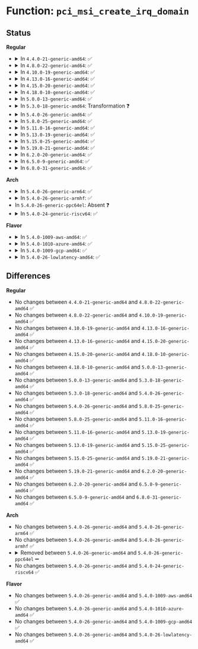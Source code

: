 # Function: <code>pci_msi_create_irq_domain</code>

## Status
<b>Regular</b>
<ul>
<li>
<details>
<summary>In <code>4.4.0-21-generic-amd64</code>: ✅</summary>

```c
struct irq_domain * pci_msi_create_irq_domain(struct fwnode_handle * fwnode, struct msi_domain_info * info, struct irq_domain * parent)
```

```json
{
  "name": "pci_msi_create_irq_domain",
  "collision_type": "Unique Global",
  "inline_type": "No",
  "funcs": [
    {
      "addr": 18446744071583382448,
      "name": "pci_msi_create_irq_domain",
      "external": true,
      "loc": "drivers/pci/msi.c:1273",
      "file": "drivers/pci/msi.c",
      "inline": "seen, unknown",
      "caller_inline": [],
      "caller_func": [
        "arch/x86/kernel/apic/msi.c:arch_init_msi_domain",
        "arch/x86/kernel/apic/msi.c:arch_create_msi_irq_domain",
        "drivers/pci/msi.c:pci_msi_create_default_irq_domain"
      ]
    }
  ],
  "symbols": [
    {
      "addr": 18446744071583382448,
      "name": "pci_msi_create_irq_domain",
      "section": ".text",
      "bind": "STB_GLOBAL",
      "size": 163
    }
  ]
}
```
</details>
</li>
<li>
<details>
<summary>In <code>4.8.0-22-generic-amd64</code>: ✅</summary>

```c
struct irq_domain * pci_msi_create_irq_domain(struct fwnode_handle * fwnode, struct msi_domain_info * info, struct irq_domain * parent)
```

```json
{
  "name": "pci_msi_create_irq_domain",
  "collision_type": "Unique Global",
  "inline_type": "No",
  "funcs": [
    {
      "addr": 18446744071583696080,
      "name": "pci_msi_create_irq_domain",
      "external": true,
      "loc": "drivers/pci/msi.c:1406",
      "file": "drivers/pci/msi.c",
      "inline": "seen, unknown",
      "caller_inline": [],
      "caller_func": [
        "arch/x86/kernel/apic/msi.c:arch_create_msi_irq_domain",
        "arch/x86/kernel/apic/msi.c:arch_init_msi_domain",
        "drivers/pci/msi.c:pci_msi_create_default_irq_domain"
      ]
    }
  ],
  "symbols": [
    {
      "addr": 18446744071583696080,
      "name": "pci_msi_create_irq_domain",
      "section": ".text",
      "bind": "STB_GLOBAL",
      "size": 174
    }
  ]
}
```
</details>
</li>
<li>
<details>
<summary>In <code>4.10.0-19-generic-amd64</code>: ✅</summary>

```c
struct irq_domain * pci_msi_create_irq_domain(struct fwnode_handle * fwnode, struct msi_domain_info * info, struct irq_domain * parent)
```

```json
{
  "name": "pci_msi_create_irq_domain",
  "collision_type": "Unique Global",
  "inline_type": "No",
  "funcs": [
    {
      "addr": 18446744071583834240,
      "name": "pci_msi_create_irq_domain",
      "external": true,
      "loc": "drivers/pci/msi.c:1472",
      "file": "drivers/pci/msi.c",
      "inline": "seen, unknown",
      "caller_inline": [],
      "caller_func": [
        "arch/x86/kernel/apic/msi.c:arch_create_msi_irq_domain",
        "arch/x86/kernel/apic/msi.c:arch_init_msi_domain",
        "drivers/pci/msi.c:pci_msi_create_default_irq_domain"
      ]
    }
  ],
  "symbols": [
    {
      "addr": 18446744071583834240,
      "name": "pci_msi_create_irq_domain",
      "section": ".text",
      "bind": "STB_GLOBAL",
      "size": 174
    }
  ]
}
```
</details>
</li>
<li>
<details>
<summary>In <code>4.13.0-16-generic-amd64</code>: ✅</summary>

```c
struct irq_domain * pci_msi_create_irq_domain(struct fwnode_handle * fwnode, struct msi_domain_info * info, struct irq_domain * parent)
```

```json
{
  "name": "pci_msi_create_irq_domain",
  "collision_type": "Unique Global",
  "inline_type": "No",
  "funcs": [
    {
      "addr": 18446744071583876544,
      "name": "pci_msi_create_irq_domain",
      "external": true,
      "loc": "drivers/pci/msi.c:1432",
      "file": "drivers/pci/msi.c",
      "inline": "seen, unknown",
      "caller_inline": [],
      "caller_func": [
        "arch/x86/kernel/apic/msi.c:arch_create_remap_msi_irq_domain",
        "arch/x86/kernel/apic/msi.c:arch_init_msi_domain"
      ]
    }
  ],
  "symbols": [
    {
      "addr": 18446744071583876544,
      "name": "pci_msi_create_irq_domain",
      "section": ".text",
      "bind": "STB_GLOBAL",
      "size": 191
    }
  ]
}
```
</details>
</li>
<li>
<details>
<summary>In <code>4.15.0-20-generic-amd64</code>: ✅</summary>

```c
struct irq_domain * pci_msi_create_irq_domain(struct fwnode_handle * fwnode, struct msi_domain_info * info, struct irq_domain * parent)
```

```json
{
  "name": "pci_msi_create_irq_domain",
  "collision_type": "Unique Global",
  "inline_type": "No",
  "funcs": [
    {
      "addr": 18446744071584140016,
      "name": "pci_msi_create_irq_domain",
      "external": true,
      "loc": "drivers/pci/msi.c:1432",
      "file": "drivers/pci/msi.c",
      "inline": "seen, unknown",
      "caller_inline": [],
      "caller_func": [
        "arch/x86/kernel/apic/msi.c:arch_create_remap_msi_irq_domain",
        "arch/x86/kernel/apic/msi.c:arch_init_msi_domain"
      ]
    }
  ],
  "symbols": [
    {
      "addr": 18446744071584140016,
      "name": "pci_msi_create_irq_domain",
      "section": ".text",
      "bind": "STB_GLOBAL",
      "size": 191
    }
  ]
}
```
</details>
</li>
<li>
<details>
<summary>In <code>4.18.0-10-generic-amd64</code>: ✅</summary>

```c
struct irq_domain * pci_msi_create_irq_domain(struct fwnode_handle * fwnode, struct msi_domain_info * info, struct irq_domain * parent)
```

```json
{
  "name": "pci_msi_create_irq_domain",
  "collision_type": "Unique Global",
  "inline_type": "No",
  "funcs": [
    {
      "addr": 18446744071584356672,
      "name": "pci_msi_create_irq_domain",
      "external": true,
      "loc": "drivers/pci/msi.c:1431",
      "file": "drivers/pci/msi.c",
      "inline": "seen, unknown",
      "caller_inline": [],
      "caller_func": [
        "arch/x86/kernel/apic/msi.c:arch_create_remap_msi_irq_domain",
        "arch/x86/kernel/apic/msi.c:arch_init_msi_domain"
      ]
    }
  ],
  "symbols": [
    {
      "addr": 18446744071584356672,
      "name": "pci_msi_create_irq_domain",
      "section": ".text",
      "bind": "STB_GLOBAL",
      "size": 211
    }
  ]
}
```
</details>
</li>
<li>
<details>
<summary>In <code>5.0.0-13-generic-amd64</code>: ✅</summary>

```c
struct irq_domain * pci_msi_create_irq_domain(struct fwnode_handle * fwnode, struct msi_domain_info * info, struct irq_domain * parent)
```

```json
{
  "name": "pci_msi_create_irq_domain",
  "collision_type": "Unique Global",
  "inline_type": "No",
  "funcs": [
    {
      "addr": 18446744071584452032,
      "name": "pci_msi_create_irq_domain",
      "external": true,
      "loc": "drivers/pci/msi.c:1451",
      "file": "drivers/pci/msi.c",
      "inline": "seen, unknown",
      "caller_inline": [],
      "caller_func": [
        "arch/x86/kernel/apic/msi.c:arch_create_remap_msi_irq_domain",
        "arch/x86/kernel/apic/msi.c:arch_init_msi_domain"
      ]
    }
  ],
  "symbols": [
    {
      "addr": 18446744071584452032,
      "name": "pci_msi_create_irq_domain",
      "section": ".text",
      "bind": "STB_GLOBAL",
      "size": 221
    }
  ]
}
```
</details>
</li>
<li>
<details>
<summary>In <code>5.3.0-18-generic-amd64</code>: Transformation ❓</summary>

```c
struct irq_domain * pci_msi_create_irq_domain(struct fwnode_handle * fwnode, struct msi_domain_info * info, struct irq_domain * parent)
```

```json
{
  "name": "pci_msi_create_irq_domain",
  "collision_type": "Unique Global",
  "inline_type": "No",
  "funcs": [
    {
      "addr": 0,
      "name": "pci_msi_create_irq_domain",
      "external": true,
      "loc": "drivers/pci/msi.c:1481",
      "file": "drivers/pci/msi.c",
      "inline": "seen, unknown",
      "caller_inline": [],
      "caller_func": [
        "arch/x86/kernel/apic/msi.c:arch_create_remap_msi_irq_domain",
        "arch/x86/kernel/apic/msi.c:arch_init_msi_domain"
      ]
    }
  ],
  "symbols": [
    {
      "addr": 18446744071584655673,
      "name": "pci_msi_create_irq_domain.cold",
      "section": ".text",
      "bind": "STB_LOCAL",
      "size": 42
    },
    {
      "addr": 18446744071584648832,
      "name": "pci_msi_create_irq_domain",
      "section": ".text",
      "bind": "STB_GLOBAL",
      "size": 229
    }
  ]
}
```
</details>
</li>
<li>
<details>
<summary>In <code>5.4.0-26-generic-amd64</code>: ✅</summary>

```c
struct irq_domain * pci_msi_create_irq_domain(struct fwnode_handle * fwnode, struct msi_domain_info * info, struct irq_domain * parent)
```

```json
{
  "name": "pci_msi_create_irq_domain",
  "collision_type": "Unique Global",
  "inline_type": "No",
  "funcs": [
    {
      "addr": 18446744071584786464,
      "name": "pci_msi_create_irq_domain",
      "external": true,
      "loc": "drivers/pci/msi.c:1482",
      "file": "drivers/pci/msi.c",
      "inline": "seen, unknown",
      "caller_inline": [],
      "caller_func": [
        "arch/x86/kernel/apic/msi.c:arch_create_remap_msi_irq_domain",
        "arch/x86/kernel/apic/msi.c:arch_init_msi_domain"
      ]
    }
  ],
  "symbols": [
    {
      "addr": 18446744071584786464,
      "name": "pci_msi_create_irq_domain",
      "section": ".text",
      "bind": "STB_GLOBAL",
      "size": 227
    }
  ]
}
```
</details>
</li>
<li>
<details>
<summary>In <code>5.8.0-25-generic-amd64</code>: ✅</summary>

```c
struct irq_domain * pci_msi_create_irq_domain(struct fwnode_handle * fwnode, struct msi_domain_info * info, struct irq_domain * parent)
```

```json
{
  "name": "pci_msi_create_irq_domain",
  "collision_type": "Unique Global",
  "inline_type": "No",
  "funcs": [
    {
      "addr": 18446744071585477856,
      "name": "pci_msi_create_irq_domain",
      "external": true,
      "loc": "drivers/pci/msi.c:1466",
      "file": "drivers/pci/msi.c",
      "inline": "seen, unknown",
      "caller_inline": [],
      "caller_func": [
        "arch/x86/kernel/apic/msi.c:arch_create_remap_msi_irq_domain",
        "arch/x86/kernel/apic/msi.c:arch_init_msi_domain",
        "drivers/pci/controller/dwc/pcie-designware-host.c:dw_pcie_allocate_domains"
      ]
    }
  ],
  "symbols": [
    {
      "addr": 18446744071585477856,
      "name": "pci_msi_create_irq_domain",
      "section": ".text",
      "bind": "STB_GLOBAL",
      "size": 239
    }
  ]
}
```
</details>
</li>
<li>
<details>
<summary>In <code>5.11.0-16-generic-amd64</code>: ✅</summary>

```c
struct irq_domain * pci_msi_create_irq_domain(struct fwnode_handle * fwnode, struct msi_domain_info * info, struct irq_domain * parent)
```

```json
{
  "name": "pci_msi_create_irq_domain",
  "collision_type": "Unique Global",
  "inline_type": "No",
  "funcs": [
    {
      "addr": 18446744071585518464,
      "name": "pci_msi_create_irq_domain",
      "external": true,
      "loc": "drivers/pci/msi.c:1481",
      "file": "drivers/pci/msi.c",
      "inline": "seen, unknown",
      "caller_inline": [],
      "caller_func": [
        "arch/x86/kernel/apic/msi.c:arch_create_remap_msi_irq_domain",
        "arch/x86/kernel/apic/msi.c:native_create_pci_msi_domain",
        "drivers/pci/controller/dwc/pcie-designware-host.c:dw_pcie_allocate_domains"
      ]
    }
  ],
  "symbols": [
    {
      "addr": 18446744071585518464,
      "name": "pci_msi_create_irq_domain",
      "section": ".text",
      "bind": "STB_GLOBAL",
      "size": 254
    }
  ]
}
```
</details>
</li>
<li>
<details>
<summary>In <code>5.13.0-19-generic-amd64</code>: ✅</summary>

```c
struct irq_domain * pci_msi_create_irq_domain(struct fwnode_handle * fwnode, struct msi_domain_info * info, struct irq_domain * parent)
```

```json
{
  "name": "pci_msi_create_irq_domain",
  "collision_type": "Unique Global",
  "inline_type": "No",
  "funcs": [
    {
      "addr": 18446744071585396672,
      "name": "pci_msi_create_irq_domain",
      "external": true,
      "loc": "drivers/pci/msi.c:1487",
      "file": "drivers/pci/msi.c",
      "inline": "seen, unknown",
      "caller_inline": [],
      "caller_func": [
        "arch/x86/hyperv/irqdomain.c:hv_create_pci_msi_domain",
        "arch/x86/kernel/apic/msi.c:arch_create_remap_msi_irq_domain",
        "arch/x86/kernel/apic/msi.c:native_create_pci_msi_domain",
        "drivers/pci/controller/dwc/pcie-designware-host.c:dw_pcie_allocate_domains"
      ]
    }
  ],
  "symbols": [
    {
      "addr": 18446744071585396672,
      "name": "pci_msi_create_irq_domain",
      "section": ".text",
      "bind": "STB_GLOBAL",
      "size": 258
    }
  ]
}
```
</details>
</li>
<li>
<details>
<summary>In <code>5.15.0-25-generic-amd64</code>: ✅</summary>

```c
struct irq_domain * pci_msi_create_irq_domain(struct fwnode_handle * fwnode, struct msi_domain_info * info, struct irq_domain * parent)
```

```json
{
  "name": "pci_msi_create_irq_domain",
  "collision_type": "Unique Global",
  "inline_type": "No",
  "funcs": [
    {
      "addr": 18446744071585859632,
      "name": "pci_msi_create_irq_domain",
      "external": true,
      "loc": "drivers/pci/msi.c:1405",
      "file": "drivers/pci/msi.c",
      "inline": "seen, unknown",
      "caller_inline": [],
      "caller_func": [
        "arch/x86/hyperv/irqdomain.c:hv_create_pci_msi_domain",
        "arch/x86/kernel/apic/msi.c:arch_create_remap_msi_irq_domain",
        "arch/x86/kernel/apic/msi.c:native_create_pci_msi_domain",
        "drivers/pci/controller/dwc/pcie-designware-host.c:dw_pcie_allocate_domains"
      ]
    }
  ],
  "symbols": [
    {
      "addr": 18446744071585859632,
      "name": "pci_msi_create_irq_domain",
      "section": ".text",
      "bind": "STB_GLOBAL",
      "size": 258
    }
  ]
}
```
</details>
</li>
<li>
<details>
<summary>In <code>5.19.0-21-generic-amd64</code>: ✅</summary>

```c
struct irq_domain * pci_msi_create_irq_domain(struct fwnode_handle * fwnode, struct msi_domain_info * info, struct irq_domain * parent)
```

```json
{
  "name": "pci_msi_create_irq_domain",
  "collision_type": "Unique Global",
  "inline_type": "No",
  "funcs": [
    {
      "addr": 18446744071587059376,
      "name": "pci_msi_create_irq_domain",
      "external": true,
      "loc": "drivers/pci/msi/irqdomain.c:161",
      "file": "drivers/pci/msi/irqdomain.c",
      "inline": "seen, unknown",
      "caller_inline": [],
      "caller_func": [
        "arch/x86/hyperv/irqdomain.c:hv_create_pci_msi_domain",
        "arch/x86/kernel/apic/msi.c:arch_create_remap_msi_irq_domain",
        "arch/x86/kernel/apic/msi.c:native_create_pci_msi_domain",
        "drivers/pci/controller/dwc/pcie-designware-host.c:dw_pcie_allocate_domains"
      ]
    }
  ],
  "symbols": [
    {
      "addr": 18446744071587059376,
      "name": "pci_msi_create_irq_domain",
      "section": ".text",
      "bind": "STB_GLOBAL",
      "size": 251
    }
  ]
}
```
</details>
</li>
<li>
<details>
<summary>In <code>6.2.0-20-generic-amd64</code>: ✅</summary>

```c
struct irq_domain * pci_msi_create_irq_domain(struct fwnode_handle * fwnode, struct msi_domain_info * info, struct irq_domain * parent)
```

```json
{
  "name": "pci_msi_create_irq_domain",
  "collision_type": "Unique Global",
  "inline_type": "No",
  "funcs": [
    {
      "addr": 18446744071588243664,
      "name": "pci_msi_create_irq_domain",
      "external": true,
      "loc": "drivers/pci/msi/irqdomain.c:114",
      "file": "drivers/pci/msi/irqdomain.c",
      "inline": "seen, unknown",
      "caller_inline": [],
      "caller_func": [
        "arch/x86/hyperv/irqdomain.c:hv_create_pci_msi_domain",
        "drivers/pci/controller/dwc/pcie-designware-host.c:dw_pcie_allocate_domains"
      ]
    }
  ],
  "symbols": [
    {
      "addr": 18446744071588243664,
      "name": "pci_msi_create_irq_domain",
      "section": ".text",
      "bind": "STB_GLOBAL",
      "size": 199
    }
  ]
}
```
</details>
</li>
<li>
<details>
<summary>In <code>6.5.0-9-generic-amd64</code>: ✅</summary>

```c
struct irq_domain * pci_msi_create_irq_domain(struct fwnode_handle * fwnode, struct msi_domain_info * info, struct irq_domain * parent)
```

```json
{
  "name": "pci_msi_create_irq_domain",
  "collision_type": "Unique Global",
  "inline_type": "No",
  "funcs": [
    {
      "addr": 18446744071588519216,
      "name": "pci_msi_create_irq_domain",
      "external": true,
      "loc": "drivers/pci/msi/irqdomain.c:114",
      "file": "drivers/pci/msi/irqdomain.c",
      "inline": "seen, unknown",
      "caller_inline": [],
      "caller_func": [
        "arch/x86/hyperv/irqdomain.c:hv_create_pci_msi_domain",
        "drivers/pci/controller/dwc/pcie-designware-host.c:dw_pcie_allocate_domains"
      ]
    }
  ],
  "symbols": [
    {
      "addr": 18446744071588519216,
      "name": "pci_msi_create_irq_domain",
      "section": ".text",
      "bind": "STB_GLOBAL",
      "size": 199
    }
  ]
}
```
</details>
</li>
<li>
<details>
<summary>In <code>6.8.0-31-generic-amd64</code>: ✅</summary>

```c
struct irq_domain * pci_msi_create_irq_domain(struct fwnode_handle * fwnode, struct msi_domain_info * info, struct irq_domain * parent)
```

```json
{
  "name": "pci_msi_create_irq_domain",
  "collision_type": "Unique Global",
  "inline_type": "No",
  "funcs": [
    {
      "addr": 18446744071588817808,
      "name": "pci_msi_create_irq_domain",
      "external": true,
      "loc": "drivers/pci/msi/irqdomain.c:114",
      "file": "drivers/pci/msi/irqdomain.c",
      "inline": "seen, unknown",
      "caller_inline": [],
      "caller_func": [
        "arch/x86/hyperv/irqdomain.c:hv_create_pci_msi_domain",
        "drivers/pci/controller/dwc/pcie-designware-host.c:dw_pcie_allocate_domains"
      ]
    }
  ],
  "symbols": [
    {
      "addr": 18446744071588817808,
      "name": "pci_msi_create_irq_domain",
      "section": ".text",
      "bind": "STB_GLOBAL",
      "size": 199
    }
  ]
}
```
</details>
</li>
</ul>
<b>Arch</b>
<ul>
<li>
<details>
<summary>In <code>5.4.0-26-generic-arm64</code>: ✅</summary>

```c
struct irq_domain * pci_msi_create_irq_domain(struct fwnode_handle * fwnode, struct msi_domain_info * info, struct irq_domain * parent)
```

```json
{
  "name": "pci_msi_create_irq_domain",
  "collision_type": "Unique Global",
  "inline_type": "No",
  "funcs": [
    {
      "addr": 18446603336497053176,
      "name": "pci_msi_create_irq_domain",
      "external": true,
      "loc": "drivers/pci/msi.c:1482",
      "file": "drivers/pci/msi.c",
      "inline": "seen, unknown",
      "caller_inline": [],
      "caller_func": [
        "drivers/irqchip/irq-gic-v2m.c:gicv2m_allocate_domains",
        "drivers/irqchip/irq-gic-v3-mbi.c:mbi_init",
        "drivers/irqchip/irq-gic-v3-its-pci-msi.c:its_pci_msi_init_one",
        "drivers/irqchip/irq-ls-scfg-msi.c:ls_scfg_msi_probe",
        "drivers/pci/controller/pci-aardvark.c:advk_pcie_probe",
        "drivers/pci/controller/pcie-xilinx-nwl.c:nwl_pcie_probe",
        "drivers/pci/controller/pci-xgene-msi.c:xgene_msi_probe",
        "drivers/pci/controller/pcie-iproc-msi.c:iproc_msi_init",
        "drivers/pci/controller/pcie-altera-msi.c:altera_msi_probe",
        "drivers/pci/controller/pcie-mediatek.c:mtk_pcie_setup_irq",
        "drivers/pci/controller/pcie-mobiveil.c:mobiveil_pcie_probe"
      ]
    }
  ],
  "symbols": [
    {
      "addr": 18446603336497053176,
      "name": "pci_msi_create_irq_domain",
      "section": ".text",
      "bind": "STB_GLOBAL",
      "size": 352
    }
  ]
}
```
</details>
</li>
<li>
<details>
<summary>In <code>5.4.0-26-generic-armhf</code>: ✅</summary>

```c
struct irq_domain * pci_msi_create_irq_domain(struct fwnode_handle * fwnode, struct msi_domain_info * info, struct irq_domain * parent)
```

```json
{
  "name": "pci_msi_create_irq_domain",
  "collision_type": "Unique Global",
  "inline_type": "No",
  "funcs": [
    {
      "addr": 3230262860,
      "name": "pci_msi_create_irq_domain",
      "external": true,
      "loc": "drivers/pci/msi.c:1482",
      "file": "drivers/pci/msi.c",
      "inline": "seen, unknown",
      "caller_inline": [],
      "caller_func": [
        "drivers/irqchip/irq-alpine-msi.c:alpine_msix_init",
        "drivers/irqchip/irq-gic-v2m.c:gicv2m_of_init",
        "drivers/irqchip/irq-gic-v3-mbi.c:mbi_init",
        "drivers/irqchip/irq-gic-v3-its-pci-msi.c:its_pci_msi_init",
        "drivers/irqchip/irq-armada-370-xp.c:armada_370_xp_mpic_of_init",
        "drivers/pci/controller/pcie-altera-msi.c:altera_msi_probe",
        "drivers/pci/controller/pcie-mediatek.c:mtk_pcie_setup_irq"
      ]
    }
  ],
  "symbols": [
    {
      "addr": 3230262860,
      "name": "pci_msi_create_irq_domain",
      "section": ".text",
      "bind": "STB_GLOBAL",
      "size": 336
    }
  ]
}
```
</details>
</li>
<li>
In <code>5.4.0-26-generic-ppc64el</code>: Absent ❓
</li>
<li>
<details>
<summary>In <code>5.4.0-24-generic-riscv64</code>: ✅</summary>

```c
struct irq_domain * pci_msi_create_irq_domain(struct fwnode_handle * fwnode, struct msi_domain_info * info, struct irq_domain * parent)
```

```json
{
  "name": "pci_msi_create_irq_domain",
  "collision_type": "Unique Global",
  "inline_type": "No",
  "funcs": [
    {
      "addr": 18446743936275699902,
      "name": "pci_msi_create_irq_domain",
      "external": true,
      "loc": "drivers/pci/msi.c:1482",
      "file": "drivers/pci/msi.c",
      "inline": "seen, unknown",
      "caller_inline": [],
      "caller_func": []
    }
  ],
  "symbols": [
    {
      "addr": 18446743936275699902,
      "name": "pci_msi_create_irq_domain",
      "section": ".text",
      "bind": "STB_GLOBAL",
      "size": 250
    }
  ]
}
```
</details>
</li>
</ul>
<b>Flavor</b>
<ul>
<li>
<details>
<summary>In <code>5.4.0-1009-aws-amd64</code>: ✅</summary>

```c
struct irq_domain * pci_msi_create_irq_domain(struct fwnode_handle * fwnode, struct msi_domain_info * info, struct irq_domain * parent)
```

```json
{
  "name": "pci_msi_create_irq_domain",
  "collision_type": "Unique Global",
  "inline_type": "No",
  "funcs": [
    {
      "addr": 18446744071584735216,
      "name": "pci_msi_create_irq_domain",
      "external": true,
      "loc": "drivers/pci/msi.c:1482",
      "file": "drivers/pci/msi.c",
      "inline": "seen, unknown",
      "caller_inline": [],
      "caller_func": [
        "arch/x86/kernel/apic/msi.c:arch_create_remap_msi_irq_domain",
        "arch/x86/kernel/apic/msi.c:arch_init_msi_domain"
      ]
    }
  ],
  "symbols": [
    {
      "addr": 18446744071584735216,
      "name": "pci_msi_create_irq_domain",
      "section": ".text",
      "bind": "STB_GLOBAL",
      "size": 227
    }
  ]
}
```
</details>
</li>
<li>
<details>
<summary>In <code>5.4.0-1010-azure-amd64</code>: ✅</summary>

```c
struct irq_domain * pci_msi_create_irq_domain(struct fwnode_handle * fwnode, struct msi_domain_info * info, struct irq_domain * parent)
```

```json
{
  "name": "pci_msi_create_irq_domain",
  "collision_type": "Unique Global",
  "inline_type": "No",
  "funcs": [
    {
      "addr": 18446744071584665984,
      "name": "pci_msi_create_irq_domain",
      "external": true,
      "loc": "drivers/pci/msi.c:1482",
      "file": "drivers/pci/msi.c",
      "inline": "seen, unknown",
      "caller_inline": [],
      "caller_func": [
        "arch/x86/kernel/apic/msi.c:arch_create_remap_msi_irq_domain",
        "arch/x86/kernel/apic/msi.c:arch_init_msi_domain"
      ]
    }
  ],
  "symbols": [
    {
      "addr": 18446744071584665984,
      "name": "pci_msi_create_irq_domain",
      "section": ".text",
      "bind": "STB_GLOBAL",
      "size": 227
    }
  ]
}
```
</details>
</li>
<li>
<details>
<summary>In <code>5.4.0-1009-gcp-amd64</code>: ✅</summary>

```c
struct irq_domain * pci_msi_create_irq_domain(struct fwnode_handle * fwnode, struct msi_domain_info * info, struct irq_domain * parent)
```

```json
{
  "name": "pci_msi_create_irq_domain",
  "collision_type": "Unique Global",
  "inline_type": "No",
  "funcs": [
    {
      "addr": 18446744071584736624,
      "name": "pci_msi_create_irq_domain",
      "external": true,
      "loc": "drivers/pci/msi.c:1482",
      "file": "drivers/pci/msi.c",
      "inline": "seen, unknown",
      "caller_inline": [],
      "caller_func": [
        "arch/x86/kernel/apic/msi.c:arch_create_remap_msi_irq_domain",
        "arch/x86/kernel/apic/msi.c:arch_init_msi_domain"
      ]
    }
  ],
  "symbols": [
    {
      "addr": 18446744071584736624,
      "name": "pci_msi_create_irq_domain",
      "section": ".text",
      "bind": "STB_GLOBAL",
      "size": 227
    }
  ]
}
```
</details>
</li>
<li>
<details>
<summary>In <code>5.4.0-26-lowlatency-amd64</code>: ✅</summary>

```c
struct irq_domain * pci_msi_create_irq_domain(struct fwnode_handle * fwnode, struct msi_domain_info * info, struct irq_domain * parent)
```

```json
{
  "name": "pci_msi_create_irq_domain",
  "collision_type": "Unique Global",
  "inline_type": "No",
  "funcs": [
    {
      "addr": 18446744071584844192,
      "name": "pci_msi_create_irq_domain",
      "external": true,
      "loc": "drivers/pci/msi.c:1482",
      "file": "drivers/pci/msi.c",
      "inline": "seen, unknown",
      "caller_inline": [],
      "caller_func": [
        "arch/x86/kernel/apic/msi.c:arch_create_remap_msi_irq_domain",
        "arch/x86/kernel/apic/msi.c:arch_init_msi_domain"
      ]
    }
  ],
  "symbols": [
    {
      "addr": 18446744071584844192,
      "name": "pci_msi_create_irq_domain",
      "section": ".text",
      "bind": "STB_GLOBAL",
      "size": 227
    }
  ]
}
```
</details>
</li>
</ul>

## Differences
<b>Regular</b>
<ul>
<li>
No changes between <code>4.4.0-21-generic-amd64</code> and <code>4.8.0-22-generic-amd64</code> ✅
</li>
<li>
No changes between <code>4.8.0-22-generic-amd64</code> and <code>4.10.0-19-generic-amd64</code> ✅
</li>
<li>
No changes between <code>4.10.0-19-generic-amd64</code> and <code>4.13.0-16-generic-amd64</code> ✅
</li>
<li>
No changes between <code>4.13.0-16-generic-amd64</code> and <code>4.15.0-20-generic-amd64</code> ✅
</li>
<li>
No changes between <code>4.15.0-20-generic-amd64</code> and <code>4.18.0-10-generic-amd64</code> ✅
</li>
<li>
No changes between <code>4.18.0-10-generic-amd64</code> and <code>5.0.0-13-generic-amd64</code> ✅
</li>
<li>
No changes between <code>5.0.0-13-generic-amd64</code> and <code>5.3.0-18-generic-amd64</code> ✅
</li>
<li>
No changes between <code>5.3.0-18-generic-amd64</code> and <code>5.4.0-26-generic-amd64</code> ✅
</li>
<li>
No changes between <code>5.4.0-26-generic-amd64</code> and <code>5.8.0-25-generic-amd64</code> ✅
</li>
<li>
No changes between <code>5.8.0-25-generic-amd64</code> and <code>5.11.0-16-generic-amd64</code> ✅
</li>
<li>
No changes between <code>5.11.0-16-generic-amd64</code> and <code>5.13.0-19-generic-amd64</code> ✅
</li>
<li>
No changes between <code>5.13.0-19-generic-amd64</code> and <code>5.15.0-25-generic-amd64</code> ✅
</li>
<li>
No changes between <code>5.15.0-25-generic-amd64</code> and <code>5.19.0-21-generic-amd64</code> ✅
</li>
<li>
No changes between <code>5.19.0-21-generic-amd64</code> and <code>6.2.0-20-generic-amd64</code> ✅
</li>
<li>
No changes between <code>6.2.0-20-generic-amd64</code> and <code>6.5.0-9-generic-amd64</code> ✅
</li>
<li>
No changes between <code>6.5.0-9-generic-amd64</code> and <code>6.8.0-31-generic-amd64</code> ✅
</li>
</ul>
<b>Arch</b>
<ul>
<li>
No changes between <code>5.4.0-26-generic-amd64</code> and <code>5.4.0-26-generic-arm64</code> ✅
</li>
<li>
No changes between <code>5.4.0-26-generic-amd64</code> and <code>5.4.0-26-generic-armhf</code> ✅
</li>
<li>
<details>
<summary>Removed between <code>5.4.0-26-generic-amd64</code> and <code>5.4.0-26-generic-ppc64el</code> ➖</summary>

```c
struct irq_domain * pci_msi_create_irq_domain(struct fwnode_handle * fwnode, struct msi_domain_info * info, struct irq_domain * parent)
```
</details>
</li>
<li>
No changes between <code>5.4.0-26-generic-amd64</code> and <code>5.4.0-24-generic-riscv64</code> ✅
</li>
</ul>
<b>Flavor</b>
<ul>
<li>
No changes between <code>5.4.0-26-generic-amd64</code> and <code>5.4.0-1009-aws-amd64</code> ✅
</li>
<li>
No changes between <code>5.4.0-26-generic-amd64</code> and <code>5.4.0-1010-azure-amd64</code> ✅
</li>
<li>
No changes between <code>5.4.0-26-generic-amd64</code> and <code>5.4.0-1009-gcp-amd64</code> ✅
</li>
<li>
No changes between <code>5.4.0-26-generic-amd64</code> and <code>5.4.0-26-lowlatency-amd64</code> ✅
</li>
</ul>
